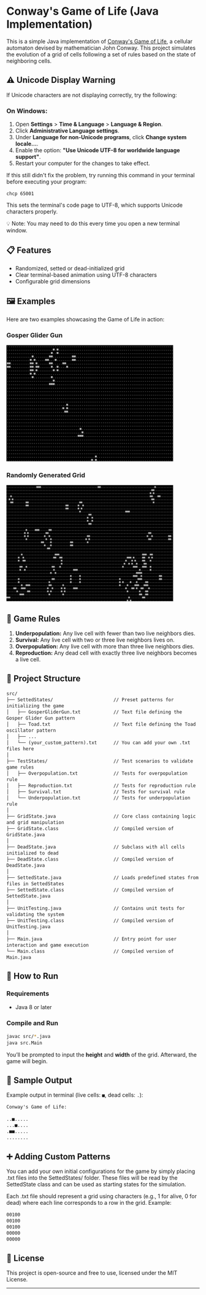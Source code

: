 # Conway's Game of Life (Java Implementation)

This is a simple Java implementation of [Conway's Game of Life](https://en.wikipedia.org/wiki/Conway%27s_Game_of_Life), a cellular automaton devised by mathematician John Conway. This project simulates the evolution of a grid of cells following a set of rules based on the state of neighboring cells.

## ⚠️ Unicode Display Warning

If Unicode characters are not displaying correctly, try the following:

### On Windows:
1. Open **Settings** > **Time & Language** > **Language & Region**.
2. Click **Administrative Language settings**.
3. Under **Language for non-Unicode programs**, click **Change system locale...**.
4. Enable the option: **"Use Unicode UTF-8 for worldwide language support"**.
5. Restart your computer for the changes to take effect.

If this still didn't fix the problem, try running this command in your terminal before executing your program:

```
chcp 65001
```

This sets the terminal's code page to UTF-8, which supports Unicode characters properly.

💡 Note: You may need to do this every time you open a new terminal window.


## 📋 Features

- Randomized, setted or dead-initialized grid  
- Clear terminal-based animation using UTF-8 characters  
- Configurable grid dimensions 

## 🖼️ Examples

Here are two examples showcasing the Game of Life in action:

### Gosper Glider Gun
![Gosper Glider Gun](gif/GosperGliderGun.gif)

### Randomly Generated Grid
![Random Grid](gif/RandomGrid.gif)


## 🧠 Game Rules

1. **Underpopulation:** Any live cell with fewer than two live neighbors dies.  
2. **Survival:** Any live cell with two or three live neighbors lives on.  
3. **Overpopulation:** Any live cell with more than three live neighbors dies.  
4. **Reproduction:** Any dead cell with exactly three live neighbors becomes a live cell.

## 🧱 Project Structure

```
src/
├── SettedStates/                      // Preset patterns for initializing the game
│   ├── GosperGliderGun.txt            // Text file defining the Gosper Glider Gun pattern
│   ├── Toad.txt                       // Text file defining the Toad oscillator pattern
│   ├── ...
│   └── (your_custom_pattern).txt      // You can add your own .txt files here
│
├── TestStates/                        // Test scenarios to validate game rules
│   ├── Overpopulation.txt             // Tests for overpopulation rule
│   ├── Reproduction.txt               // Tests for reproduction rule
│   ├── Survival.txt                   // Tests for survival rule
│   └── Underpopulation.txt            // Tests for underpopulation rule
│
├── GridState.java                     // Core class containing logic and grid manipulation
├── GridState.class                    // Compiled version of GridState.java
│
├── DeadState.java                     // Subclass with all cells initialized to dead
├── DeadState.class                    // Compiled version of DeadState.java
│
├── SettedState.java                   // Loads predefined states from files in SettedStates
├── SettedState.class                  // Compiled version of SettedState.java
│
├── UnitTesting.java                   // Contains unit tests for validating the system
├── UnitTesting.class                  // Compiled version of UnitTesting.java
│
├── Main.java                          // Entry point for user interaction and game execution
└── Main.class                         // Compiled version of Main.java
```

## 🚀 How to Run

### Requirements

- Java 8 or later

### Compile and Run

```bash
javac src/*.java
java src.Main
```

You’ll be prompted to input the **height** and **width** of the grid. Afterward, the game will begin.


## 🧪 Sample Output

Example output in terminal (live cells: `■`, dead cells: `.`):

```
Conway's Game of Life:

..■.....
...■....
.■■.....
........
```

## ➕ Adding Custom Patterns

You can add your own initial configurations for the game by simply placing .txt files into the SettedStates/ folder. These files will be read by the SettedState class and can be used as starting states for the simulation.

Each .txt file should represent a grid using characters (e.g., 1 for alive, 0 for dead) where each line corresponds to a row in the grid. Example:

```
00100
00100
00100
00000
00000
```

## 📜 License

This project is open-source and free to use, licensed under the MIT License.

---

